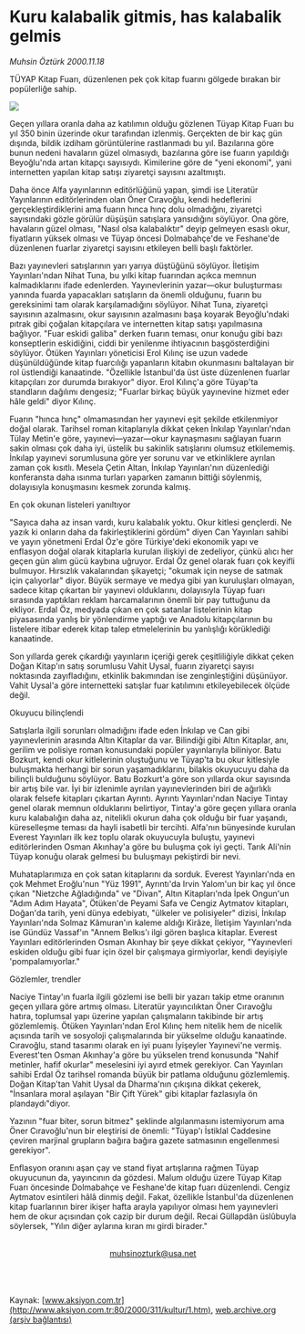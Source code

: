 # Kuru kalabalik gitmis, has kalabalik gelmis

*Muhsin Öztürk 2000.11.18*

<div>
 <p class="spot">
  TÜYAP Kitap Fuarı, düzenlenen pek çok kitap fuarını gölgede bırakan bir popülerliğe sahip.
 </p>
 <p class="metin">
 </p>
 <img border="0" src="/web/20010719221425im_/http://www.aksiyon.com.tr/2000/311/resimler/Kuru.jpg"/>
 <p class="metin">
  Geçen yıllara oranla daha az katılımın olduğu gözlenen Tüyap Kitap Fuarı bu yıl 350 binin üzerinde okur tarafından izlenmiş. Gerçekten de bir kaç gün dışında, bildik izdiham görüntülerine rastlanmadı bu yıl. Bazılarına göre bunun nedeni havaların güzel olmasıydı, bazılarına göre ise fuarın yapıldığı Beyoğlu'nda artan kitapçı sayısıydı. Kimilerine göre de "yeni ekonomi", yani internetten yapılan kitap satışı ziyaretçi sayısını azaltmıştı.
 </p>
 <p class="metin">
  Daha önce Alfa yayınlarının editörlüğünü yapan, şimdi ise Literatür Yayınlarının editörlerinden olan Öner Cıravoğlu, kendi hedeflerini gerçekleştirdiklerini ama fuarın hınca hınç dolu olmadığını, ziyaretçi sayısındaki gözle görülür düşüşün satışlara yansıdığını söylüyor. Ona göre, havaların güzel olması, "Nasıl olsa kalabalıktır" deyip gelmeyen esaslı okur, fiyatların yüksek olması ve Tüyap öncesi Dolmabahçe'de ve Feshane'de düzenlenen fuarlar ziyaretçi sayısını etkileyen belli başlı faktörler.
 </p>
 <p class="metin">
  Bazı yayınevleri satışlarının yarı yarıya düştüğünü söylüyor. İletişim Yayınları'ndan Nihat Tuna, bu yılki kitap fuarından açıkca memnun kalmadıklarını ifade edenlerden. Yayınevlerinin yazar—okur buluşturması yanında fuarda yapacakları satışların da önemli olduğunu, fuarın bu gereksinimi tam olarak karşılamadığını söylüyor. Nihat Tuna, ziyaretçi sayısının azalmasını, okur sayısının azalmasını başa koyarak Beyoğlu'ndaki pıtrak gibi çoğalan kitapçılara ve internetten kitap satışı yapılmasına bağlıyor. "Fuar eskidi galiba" derken fuarın teması, onur konuğu gibi bazı konseptlerin eskidiğini, ciddi bir yenilenme ihtiyacının başgösterdiğini söylüyor. Ötüken Yayınları yöneticisi Erol Kılınç ise uzun vadede düşünüldüğünde kitap fuarcılığı yapanların kitabın okunmasını baltalayan bir rol üstlendiği kanaatinde. "Özellikle İstanbul'da üst üste düzenlenen fuarlar kitapçıları zor durumda bırakıyor" diyor. Erol Kılınç'a göre Tüyap'ta standların dağılımı dengesiz; "Fuarlar birkaç büyük yayınevine hizmet eder hâle geldi" diyor Kılınç.
 </p>
 <p class="metin">
  Fuarın "hınca hınç" olmamasından her yayınevi eşit şekilde etkilenmiyor doğal olarak. Tarihsel roman kitaplarıyla dikkat çeken İnkılap Yayınları'ndan Tülay Metin'e göre, yayınevi—yazar—okur kaynaşmasını sağlayan fuarın sakin olması çok daha iyi, üstelik bu sakinlik satışlarını olumsuz etkilememiş. İnkılap yayınevi sorumlusuna göre yer sorunu var ve etkinliklere ayrılan zaman çok kısıtlı. Mesela Çetin Altan, İnkılap Yayınları'nın düzenlediği konferansta daha ısınma turları yaparken zamanın bittiği söylenmiş, dolayısıyla konuşmasını kesmek zorunda kalmış.
 </p>
 <p class="metin">
  En çok okunan listeleri yanıltıyor
 </p>
 <p class="metin">
  "Sayıca daha az insan vardı, kuru kalabalık yoktu. Okur kitlesi gençlerdi. Ne yazık ki onların daha da fakirleştiklerini gördüm" diyen Can Yayınları sahibi ve yayın yönetmeni Erdal Öz'e göre Türkiye'deki ekonomik yapı ve enflasyon doğal olarak kitaplarla kurulan ilişkiyi de zedeliyor, çünkü alıcı her geçen gün alım gücü kaybına uğruyor. Erdal Öz genel olarak fuarı çok keyifli bulmuyor. Hırsızlık vakalarından şikayetçi; "okumak için neyse de satmak için çalıyorlar" diyor. Büyük sermaye ve medya gibi yan kuruluşları olmayan, sadece kitap çıkartan bir yayınevi olduklarını, dolayısıyla Tüyap fuarı sırasında yaptıkları reklam harcamalarının önemli bir pay tuttuğunu da ekliyor. Erdal Öz, medyada çıkan en çok satanlar listelerinin kitap piyasasında yanlış bir yönlendirme yaptığı ve Anadolu kitapçılarının bu listelere itibar ederek kitap talep etmelelerinin bu yanlışlığı körüklediği kanaatinde.
 </p>
 <p class="metin">
  Son yıllarda gerek çıkardığı yayınların içeriği gerek çeşitliliğiyle dikkat çeken Doğan Kitap'ın satış sorumlusu Vahit Uysal, fuarın ziyaretçi sayısı noktasında zayıfladığını, etkinlik bakımından ise zenginleştiğini düşünüyor. Vahit Uysal'a göre internetteki satışlar fuar katılımını etkileyebilecek ölçüde değil.
 </p>
 <p class="metin">
  Okuyucu bilinçlendi
 </p>
 <p class="metin">
  Satışlarla ilgili sorunları olmadığını ifade eden İnkılap ve Can gibi yayınevlerinin arasında Altın Kitaplar da var. Bilindiği gibi Altın Kitaplar, anı, gerilim ve polisiye roman konusundaki popüler yayınlarıyla biliniyor. Batu Bozkurt, kendi okur kitlelerinin oluştuğunu ve Tüyap'ta bu okur kitlesiyle buluşmakta herhangi bir sorun yaşamadıklarını, bilakis okuyucuyu daha da bilinçli bulduğunu söylüyor. Batu Bozkurt'a göre son yıllarda okur sayısında bir artış bile var. İyi bir izlenimle ayrılan yayınevlerinden biri de ağırlıklı olarak felsefe kitapları çıkartan Ayrıntı. Ayrıntı Yayınları'ndan Naciye Tintay genel olarak memnun olduklarını belirtiyor, Tintay'a göre geçen yıllara oranla kuru kalabalığın daha az, nitelikli okurun daha çok olduğu bir fuar yaşandı, küreselleşme teması da hayli isabetli bir tercihti. Alfa'nın bünyesinde kurulan Everest Yayınları ilk kez toplu olarak okuyucuyla buluştu, yayınevi editörlerinden Osman Akınhay'a göre bu buluşma çok iyi geçti. Tarık Ali'nin Tüyap konuğu olarak gelmesi bu buluşmayı pekiştirdi bir nevi.
 </p>
 <p class="metin">
  Muhataplarımıza en çok satan kitaplarını da sorduk. Everest Yayınları'nda en çok Mehmet Eroğlu'nun "Yüz 1991", Ayrıntı'da Irvin Yalom'un bir kaç yıl önce çıkan "Nietzche Ağladığında" ve "Divan", Altın Kitapları'nda İpek Ongun'un "Adım Adım Hayata", Ötüken'de Peyami Safa ve Cengiz Aytmatov kitapları, Doğan'da tarih, yeni dünya edebiyatı, "ülkeler ve polisiyeler" dizisi, İnkılap Yayınları'nda Solmaz Kâmuran'ın kaleme aldığı Kirâze, İletişim Yayınları'nda ise Gündüz Vassaf'ın "Annem Belkıs'ı ilgi gören başlıca kitaplar. Everest Yayınları editörlerinden Osman Akınhay bir şeye dikkat çekiyor, "Yayınevleri eskiden olduğu gibi fuar için özel bir çalışmaya girmiyorlar, kendi deyişiyle 'pompalamıyorlar."
 </p>
 <p class="metin">
  Gözlemler, trendler
 </p>
 <p class="metin">
  Naciye Tintay'ın fuarla ilgili gözlemi ise belli bir yazarı takip etme oranının geçen yıllara göre artmış olması. Literatür yayıncılıktan Öner Cıravoğlu hatıra, toplumsal yapı üzerine yapılan çalışmaların takibinde bir artış gözlemlemiş. Ötüken Yayınları'ndan Erol Kılınç hem nitelik hem de nicelik açısında tarih ve sosyoloji çalışmalarında bir yükselme olduğu kanaatinde. Cıravoğlu, stand tasarımı olarak en iyi puanı İyişeyler Yayınevi'ne vermiş. Everest'ten Osman Akınhay'a göre bu yükselen trend konusunda "Nahif metinler, hafif okurlar" meselesini iyi ayırd etmek gerekiyor. Can Yayınları sahibi Erdal Öz tarihsel romanda büyük bir patlama olduğunu gözlemlemiş. Doğan Kitap'tan Vahit Uysal da Dharma'nın çıkışına dikkat çekerek, "İnsanlara moral aşılayan "Bir Çift Yürek" gibi kitaplar fazlasıyla ön plandaydı"diyor.
 </p>
 <p class="metin">
  Yazının "fuar biter, sorun bitmez" şeklinde algılanmasını istemiyorum ama Öner Cıravoğlu'nun bir eleştirisi de önemli: "Tüyap'ı İstiklal Caddesine çeviren marjinal grupların bağıra bağıra gazete satmasının engellenmesi gerekiyor".
 </p>
 <p class="metin">
  Enflasyon oranını aşan çay ve stand fiyat artışlarına rağmen Tüyap okuyucunun da, yayıncının da gözdesi. Malum olduğu üzere Tüyap Kitap Fuarı öncesinde Dolmabahçe ve Feshane'de kitap fuarı düzenlendi. Cengiz Aytmatov esintileri hâlâ dinmiş değil. Fakat, özellikle İstanbul'da düzenlenen kitap fuarlarının birer ikişer hafta arayla yapılıyor olması hem yayınevleri hem de okur açısından çok cazip bir durum değil. Recai Güllapdân üslûbuyla söylersek, "Yılın diğer aylarına kıran mı girdi birader."
 </p>
 <br/>
 <center>
  <a class="anaorta" href="http://web.archive.org/web/20010719221425/mailto:muhsinozturk@usa.net">
   muhsinozturk@usa.net
  </a>
 </center>
 <br/>
 <br/>
 <br/>
</div>

Kaynak: [www.aksiyon.com.tr](http://www.aksiyon.com.tr:80/2000/311/kultur/1.htm), [web.archive.org (arşiv bağlantısı)](http://web.archive.org/web/20010719221425/http://www.aksiyon.com.tr:80/2000/311/kultur/1.htm)

